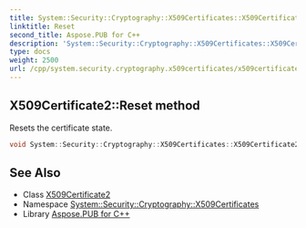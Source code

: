 ```yaml
---
title: System::Security::Cryptography::X509Certificates::X509Certificate2::Reset method
linktitle: Reset
second_title: Aspose.PUB for C++
description: 'System::Security::Cryptography::X509Certificates::X509Certificate2::Reset method. Resets the certificate state in C++.'
type: docs
weight: 2500
url: /cpp/system.security.cryptography.x509certificates/x509certificate2/reset/
---
```

## X509Certificate2::Reset method


Resets the certificate state.

```cpp
void System::Security::Cryptography::X509Certificates::X509Certificate2::Reset() override
```

## See Also

* Class [X509Certificate2](../)
* Namespace [System::Security::Cryptography::X509Certificates](../../)
* Library [Aspose.PUB for C++](../../../)
